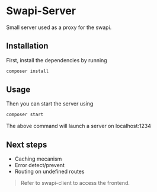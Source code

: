 # Swapi-Server

Small server used as a proxy for the swapi.
  
## Installation

First, install the dependencies by running
```sh
composer install
```

## Usage

Then you can start the server using
```sh
composer start
```

The above command will launch a server on localhost:1234

## Next steps

- Caching mecanism
- Error detect/prevent
- Routing on undefined routes

> Refer to swapi-client to access the frontend.
